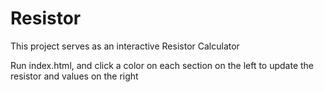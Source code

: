 # Resistor
This project serves as an interactive Resistor Calculator

Run index.html, and click a color on each section on the left
to update the resistor and values on the right